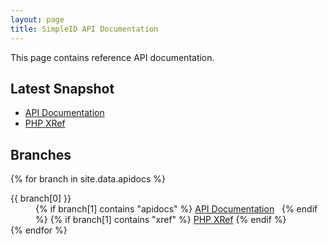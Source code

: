 ```yaml
---
layout: page
title: SimpleID API Documentation
---
```


This page contains reference API documentation.

## Latest Snapshot
  
- [API Documentation](/api/trunk/apidocs)
- [PHP XRef](/api/trunk/xref)

## Branches

<dl>

{% for branch in site.data.apidocs %}
    <dt>{{ branch[0] }}</dt>
    <dd>
        {% if branch[1] contains "apidocs" %}
            <a href="{{ branch[0] | prepend: site.baseurl | prepend: site.url }}/apidocs/">API Documentation</a>&nbsp;&nbsp;
        {% endif %}
        {% if branch[1] contains "xref" %}
            <a href="{{ branch[0] | prepend: site.baseurl | prepend: site.url }}/xref/">PHP XRef</a>
        {% endif %}
    </dd>
{% endfor %}
